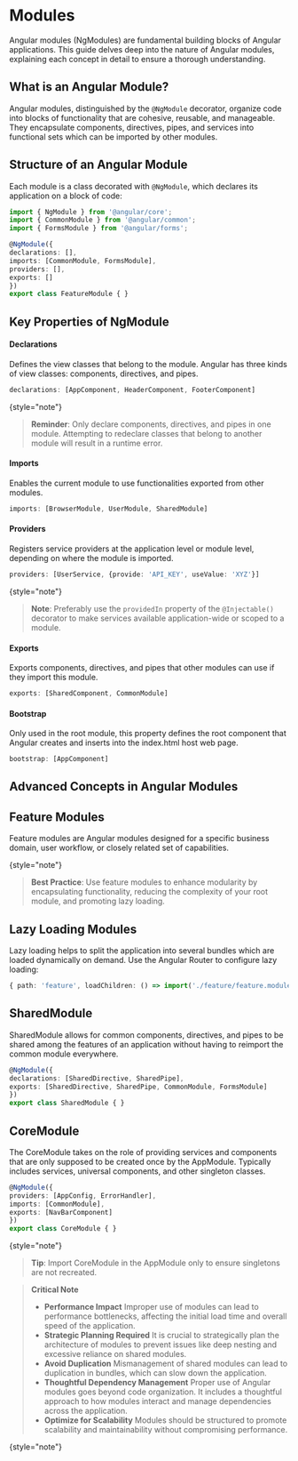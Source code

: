 # Modules


Angular modules (NgModules) are fundamental building blocks of Angular applications. This guide delves deep into the nature of Angular modules, explaining each concept in detail to ensure a thorough understanding.

## What is an Angular Module?

Angular modules, distinguished by the `@NgModule` decorator, organize code into blocks of functionality that are cohesive, reusable, and manageable. They encapsulate components, directives, pipes, and services into functional sets which can be imported by other modules.

## Structure of an Angular Module

Each module is a class decorated with `@NgModule`, which declares its application on a block of code:

```typescript
import { NgModule } from '@angular/core';
import { CommonModule } from '@angular/common';
import { FormsModule } from '@angular/forms';

@NgModule({
declarations: [],
imports: [CommonModule, FormsModule],
providers: [],
exports: []
})
export class FeatureModule { }
```

## Key Properties of NgModule

#### Declarations

Defines the view classes that belong to the module. Angular has three kinds of view classes: components, directives, and pipes.

```typescript
declarations: [AppComponent, HeaderComponent, FooterComponent]
```

{style="note"}
> **Reminder**: Only declare components, directives, and pipes in one module. Attempting to redeclare classes that belong to another module will result in a runtime error.

#### Imports

Enables the current module to use functionalities exported from other modules.

```typescript
imports: [BrowserModule, UserModule, SharedModule]
```

#### Providers

Registers service providers at the application level or module level, depending on where the module is imported.

```typescript
providers: [UserService, {provide: 'API_KEY', useValue: 'XYZ'}]
```

{style="note"}
> **Note**: Preferably use the `providedIn` property of the `@Injectable()` decorator to make services available application-wide or scoped to a module.

#### Exports

Exports components, directives, and pipes that other modules can use if they import this module.

```typescript
exports: [SharedComponent, CommonModule]
```

#### Bootstrap

Only used in the root module, this property defines the root component that Angular creates and inserts into the index.html host web page.

```typescript
bootstrap: [AppComponent]
```

## Advanced Concepts in Angular Modules

## Feature Modules

Feature modules are Angular modules designed for a specific business domain, user workflow, or closely related set of capabilities.

{style="note"}
> **Best Practice**: Use feature modules to enhance modularity by encapsulating functionality, reducing the complexity of your root module, and promoting lazy loading.

## Lazy Loading Modules

Lazy loading helps to split the application into several bundles which are loaded dynamically on demand. Use the Angular Router to configure lazy loading:

```typescript
{ path: 'feature', loadChildren: () => import('./feature/feature.module').then(m => m.FeatureModule) }
```

## SharedModule

SharedModule allows for common components, directives, and pipes to be shared among the features of an application without having to reimport the common module everywhere.

```typescript
@NgModule({
declarations: [SharedDirective, SharedPipe],
exports: [SharedDirective, SharedPipe, CommonModule, FormsModule]
})
export class SharedModule { }
```

## CoreModule

The CoreModule takes on the role of providing services and components that are only supposed to be created once by the AppModule. Typically includes services, universal components, and other singleton classes.

```typescript
@NgModule({
providers: [AppConfig, ErrorHandler],
imports: [CommonModule],
exports: [NavBarComponent]
})
export class CoreModule { }
```

{style="note"}
> **Tip**: Import CoreModule in the AppModule only to ensure singletons are not recreated.


> **Critical Note**
> - **Performance Impact** Improper use of modules can lead to performance bottlenecks, affecting the initial load time and overall speed of the application.
> - **Strategic Planning Required** It is crucial to strategically plan the architecture of modules to prevent issues like deep nesting and excessive reliance on shared modules.
> - **Avoid Duplication** Mismanagement of shared modules can lead to duplication in bundles, which can slow down the application.
> - **Thoughtful Dependency Management** Proper use of Angular modules goes beyond code organization. It includes a thoughtful approach to how modules interact and manage dependencies across the application.
> - **Optimize for Scalability** Modules should be structured to promote scalability and maintainability without compromising performance.

{style="note"}
